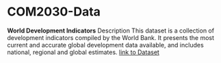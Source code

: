 # COM2030-Data
**World Development Indicators**
Description 
This dataset is a collection of development indicators compiled by the World Bank. It presents the most current and accurate global development data available, and includes national, regional and global estimates.
[link to Dataset](http://databank.worldbank.org/data/reports.aspx?source=world-development-indicators)
